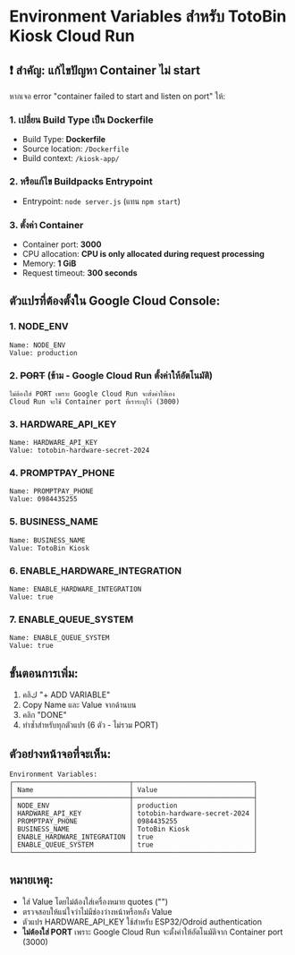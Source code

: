 # Environment Variables สำหรับ TotoBin Kiosk Cloud Run

## ❗ สำคัญ: แก้ไขปัญหา Container ไม่ start

หากเจอ error "container failed to start and listen on port" ให้:

### 1. เปลี่ยน Build Type เป็น Dockerfile
- Build Type: **Dockerfile** 
- Source location: `/Dockerfile`
- Build context: `/kiosk-app/`

### 2. หรือแก้ไข Buildpacks Entrypoint
- Entrypoint: `node server.js` (แทน `npm start`)

### 3. ตั้งค่า Container
- Container port: **3000**
- CPU allocation: **CPU is only allocated during request processing**
- Memory: **1 GiB**
- Request timeout: **300 seconds**

## ตัวแปรที่ต้องตั้งใน Google Cloud Console:

### 1. NODE_ENV
```
Name: NODE_ENV
Value: production
```

### 2. ~~PORT~~ (ข้าม - Google Cloud Run ตั้งค่าให้อัตโนมัติ)
```
ไม่ต้องใส่ PORT เพราะ Google Cloud Run จะตั้งค่าให้เอง
Cloud Run จะใช้ Container port ที่เราระบุไว้ (3000)
```

### 3. HARDWARE_API_KEY
```
Name: HARDWARE_API_KEY
Value: totobin-hardware-secret-2024
```

### 4. PROMPTPAY_PHONE
```
Name: PROMPTPAY_PHONE
Value: 0984435255
```

### 5. BUSINESS_NAME
```
Name: BUSINESS_NAME
Value: TotoBin Kiosk
```

### 6. ENABLE_HARDWARE_INTEGRATION
```
Name: ENABLE_HARDWARE_INTEGRATION
Value: true
```

### 7. ENABLE_QUEUE_SYSTEM
```
Name: ENABLE_QUEUE_SYSTEM
Value: true
```

## ขั้นตอนการเพิ่ม:

1. คลิك "+ ADD VARIABLE"
2. Copy Name และ Value จากด้านบน
3. คลิก "DONE"
4. ทำซ้ำสำหรับทุกตัวแปร (6 ตัว - ไม่รวม PORT)

## ตัวอย่างหน้าจอที่จะเห็น:

```
Environment Variables:
┌─────────────────────────────┬──────────────────────────────┐
│ Name                        │ Value                        │
├─────────────────────────────┼──────────────────────────────┤
│ NODE_ENV                    │ production                   │
│ HARDWARE_API_KEY            │ totobin-hardware-secret-2024 │
│ PROMPTPAY_PHONE             │ 0984435255                   │
│ BUSINESS_NAME               │ TotoBin Kiosk                │
│ ENABLE_HARDWARE_INTEGRATION │ true                         │
│ ENABLE_QUEUE_SYSTEM         │ true                         │
└─────────────────────────────┴──────────────────────────────┘
```

## หมายเหตุ:
- ใส่ Value โดยไม่ต้องใส่เครื่องหมาย quotes ("")
- ตรวจสอบให้แน่ใจว่าไม่มีช่องว่างหน้าหรือหลัง Value
- ตัวแปร HARDWARE_API_KEY ใช้สำหรับ ESP32/Odroid authentication
- **ไม่ต้องใส่ PORT** เพราะ Google Cloud Run จะตั้งค่าให้อัตโนมัติจาก Container port (3000)